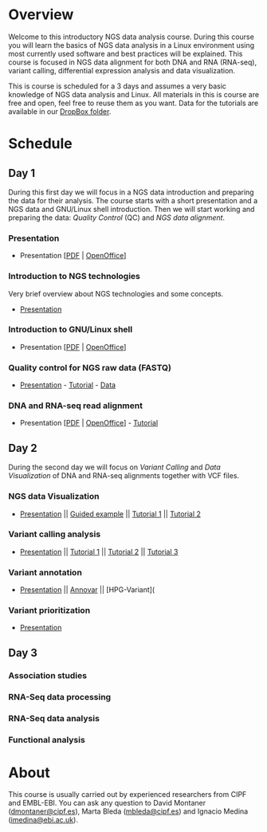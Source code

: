 # Overview

Welcome to this introductory NGS data analysis course. During this course you will learn the basics of NGS data analysis in a Linux environment using most currently used software and best practices will be explained. This course is focused in NGS data alignment for both DNA and RNA (RNA-seq), variant calling, differential expression analysis and data visualization.

This is course is scheduled for a 3 days and assumes a very basic knowledge of NGS data analysis and Linux. All materials in this is course are free and open, feel free to reuse them as you want. Data for the tutorials are available in our [DropBox folder](https://www.dropbox.com/sh/4qkqch7gyt888h7/AABD_i9ShwryfAqGeJ0yqqF3a).


# Schedule

## Day 1

During this first day we will focus in a NGS data introduction and preparing the data for their analysis. The course starts with a short presentation and a NGS data and GNU/Linux shell introduction. Then we will start working and preparing the data: _Quality Control_ (QC) and _NGS data alignment_.

### Presentation
- Presentation [[PDF](Course_Materials/presentation/presentation_mda14.pdf) | [OpenOffice](Course_Materials/presentation/presentation_mda14.odp)]

### Introduction to NGS technologies
Very brief overview about NGS technologies and some concepts.
- [Presentation](Course_Materials/intro-ngs/ngs_introduction_mda14.pdf)

### Introduction to GNU/Linux shell
- Presentation [[PDF](Course_Materials/intro-linux/intro_Linux_mda14.pdf) | [OpenOffice](Course_Materials/intro-linux/intro_Linux_mda14.odp)]

### Quality control for NGS raw data (FASTQ)
- [Presentation](Course_Materials/quality_control/presentation/quality_control_presentation.pdf) - [Tutorial](Course_Materials/quality_control/tutorial/quality_control.html) - [Data](https://www.dropbox.com/sh/4qkqch7gyt888h7/AAAqebBSC6JgDGq4emwNORCaa/quality_control)


### DNA and RNA-seq read alignment
- Presentation [[PDF](Course_Materials/alignment/presentation/ngs-read-mapping-imedina-mda14.pdf) | [OpenOffice](Course_Materials/alignment/presentation/ngs-read-mapping-imedina-mda14.odp)] - [Tutorial](Course_Materials/alignment/tutorial/example.html)


## Day 2

During the second day we will focus on _Variant Calling_ and _Data Visualization_ of DNA and RNA-seq alignments together with VCF files. 

###  NGS data Visualization

- [Presentation](Course_Materials/visualization/presentation/2014-Cambridge_visualisation.pdf) || [Guided example](Course_Materials/visualization/tutorial/000_example.html) || [Tutorial 1](Course_Materials/visualization/tutorial/010_example.html) || [Tutorial 2](Course_Materials/visualization/tutorial/020_example.html)

### Variant calling analysis

- [Presentation](Course_Materials/variant_calling/presentation/2014-Cambridge_variant_calling.pdf) || [Tutorial 1](Course_Materials/variant_calling/tutorial/010_example.html) || [Tutorial 2](Course_Materials/variant_calling/tutorial/020_example.html) || [Tutorial 3](Course_Materials/variant_calling/tutorial/030_example.html)

### Variant annotation

- [Presentation](Course_Materials/variant_annotation/presentation/2014-Cambridge_variant_annotation.pdf) || [Annovar](Course_Materials/variant_annotation/tutorial/annovar.html) || [HPG-Variant](

### Variant prioritization

- [Presentation](Course_Materials/variant_prioritization/presentation/2014-Cambridge_variant_prioritization.pdf)


## Day 3

### Association studies

### RNA-Seq data processing

### RNA-Seq data analysis

### Functional analysis


# About

This course is usually carried out by experienced researchers from CIPF and EMBL-EBI. You can ask any question to David Montaner (dmontaner@cipf.es), Marta Bleda (mbleda@cipf.es) and Ignacio Medina (imedina@ebi.ac.uk).
